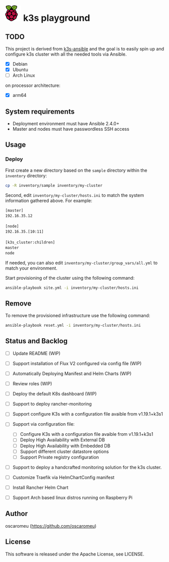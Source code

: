 # ![Raspberry Pi](docs/img/logo_raspberry-pi.svg) k3s playground 

## TODO

This project is derived from [k3s-ansible](https://github.com/k3s-io/k3s-ansible) and the goal is to easily spin up and configure k3s cluster with all the needed tools via Ansible. 
 
- [X] Debian
- [X] Ubuntu
- [ ] Arch Linux

on processor architecture:

- [X] arm64

## System requirements

+ Deployment environment must have Ansible 2.4.0+
+ Master and nodes must have passwordless SSH access

## Usage

### Deploy

First create a new directory based on the `sample` directory within the `inventory` directory:

```bash
cp -R inventory/sample inventory/my-cluster
```

Second, edit `inventory/my-cluster/hosts.ini` to match the system information gathered above. For example:

```bash
[master]
192.16.35.12

[node]
192.16.35.[10:11]

[k3s_cluster:children]
master
node
```

If needed, you can also edit `inventory/my-cluster/group_vars/all.yml` to match your environment.

Start provisioning of the cluster using the following command:

```bash
ansible-playbook site.yml -i inventory/my-cluster/hosts.ini
```

## Remove

To remove the provisioned infrastructure use the following command:

```bash
ansible-playbook reset.yml -i inventory/my-cluster/hosts.ini
```

## Status and Backlog
- [ ] Update README (WIP)
- [ ] Support installation of Flux V2 configured via config file (WIP)
- [ ] Automatically Deploying Manifest and Helm Charts (WIP)
- [ ] Review roles (WIP)
- [ ] Deploy the default K8s dashboard (WIP) 
- [ ] Support to deploy rancher-monitoring
- [ ] Support configure K3s with a configuration file avaible from v1.19.1+k3s1
- [ ] Support via configuration file:
  - [ ] Configure K3s with a configuration file avaible from v1.19.1+k3s1
  - [ ] Deploy High Availability with External DB
  - [ ] Deploy High Availability with Embedded DB
  - [ ] Support different cluster datastore options
  - [ ] Support Private registry configuration
- [ ] Support to deploy a handcrafted monitoring solution for the k3s cluster.
- [ ] Customize Traefik via HelmChartConfig manifest
- [ ] Install Rancher Helm Chart
- [ ] Support Arch based linux distros running on Raspberry Pi


## Author

oscaromeu (https://github.com/oscaromeu)

## License

This software is released under the Apache License, see LICENSE.
